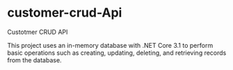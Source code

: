 # customer-crud-Api
Custotmer CRUD API


This project uses an in-memory database with .NET Core 3.1 to perform basic operations such as creating, updating, deleting, and retrieving records from the database.
